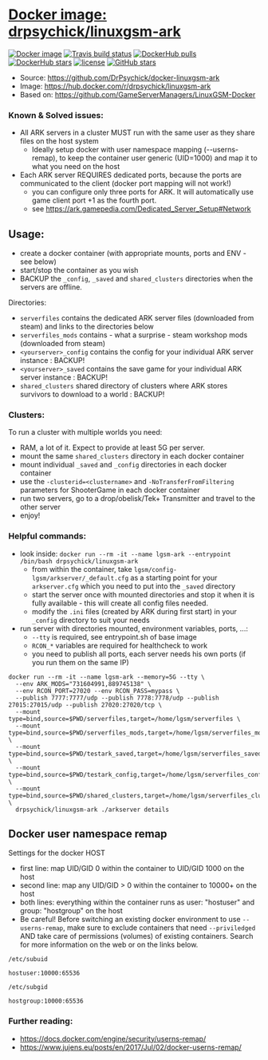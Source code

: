 # [Docker image: drpsychick/linuxgsm-ark](https://hub.docker.com/r/drpsychick/linuxgsm-ark/)

[![Docker image](https://img.shields.io/docker/image-size/drpsychick/linuxgsm-ark?sort=date)](https://hub.docker.com/r/drpsychick/linuxgsm-ark/tags)
[![Travis build status](https://travis-ci.com/DrPsychick/docker-linuxgsm-ark.svg?branch=master)](https://travis-ci.com/DrPsychick/docker-linuxgsm-ark)
[![DockerHub pulls](https://img.shields.io/docker/pulls/drpsychick/linuxgsm-ark.svg)](https://hub.docker.com/r/drpsychick/linuxgsm-ark/)
[![DockerHub stars](https://img.shields.io/docker/stars/drpsychick/linuxgsm-ark.svg)](https://hub.docker.com/r/drpsychick/linuxgsm-ark/)
[![license](https://img.shields.io/github/license/drpsychick/docker-linuxgsm-ark.svg)](https://github.com/drpsychick/docker-linuxgsm-ark/blob/master/LICENSE)
[![GitHub stars](https://img.shields.io/github/stars/drpsychick/docker-linuxgsm-ark.svg)](https://github.com/drpsychick/docker-linuxgsm-ark)

* Source: https://github.com/DrPsychick/docker-linuxgsm-ark
* Image: https://hub.docker.com/r/drpsychick/linuxgsm-ark
* Based on: https://github.com/GameServerManagers/LinuxGSM-Docker

### Known & Solved issues:
* All ARK servers in a cluster MUST run with the same user as they share files on the host system
  * Ideally setup docker with user namespace mapping (--userns-remap), to keep the container user generic (UID=1000) and map it to what you need on the host
* Each ARK server REQUIRES dedicated ports, because the ports are communicated to the client (docker port mapping will not work!)
  * you can configure only three ports for ARK. It will automatically use game client port +1 as the fourth port.
  * see https://ark.gamepedia.com/Dedicated_Server_Setup#Network


## Usage:
* create a docker container (with appropriate mounts, ports and ENV - see below)
* start/stop the container as you wish
* BACKUP the `_config`, `_saved` and `shared_clusters` directories when the servers are offline.

Directories:
* `serverfiles` contains the dedicated ARK server files (downloaded from steam) and links to the directories below
* `serverfiles_mods` contains - what a surprise - steam workshop mods (downloaded from steam)
* `<yourserver>_config` contains the config for your individual ARK server instance : BACKUP!
* `<yourserver>_saved` contains the save game for your individual ARK server instance : BACKUP!
* `shared_clusters` shared directory of clusters where ARK stores survivors to download to a world : BACKUP!

### Clusters:
To run a cluster with multiple worlds you need:
* RAM, a lot of it. Expect to provide at least 5G per server.
* mount the same `shared_clusters` directory in each docker container
* mount individual `_saved` and `_config` directories in each docker container
* use the `-clusterid=<clustername>` and `-NoTransferFromFiltering` parameters for ShooterGame in each docker container
* run two servers, go to a drop/obelisk/Tek+ Transmitter and travel to the other server
* enjoy!

### Helpful commands:
* look inside: `docker run --rm -it --name lgsm-ark --entrypoint /bin/bash drpsychick/linuxgsm-ark`
  * from within the container, take `lgsm/config-lgsm/arkserver/_default.cfg` as a starting point for your `arkserver.cfg` which you need to put into the `_saved` directory
  * start the server once with mounted directories and stop it when it is fully available - this will create all config files needed.
  * modify the `.ini` files (created by ARK during first start) in your `_config` directory to suit your needs
* run server with directories mounted, environment variables, ports, ...:
  * `--tty` is required, see entrypoint.sh of base image
  * `RCON_*` variables are required for healthcheck to work
  * you need to publish all ports, each server needs his own ports (if you run them on the same IP)
```
docker run --rm -it --name lgsm-ark --memory=5G --tty \
  --env ARK_MODS="731604991,889745138" \
  --env RCON_PORT=27020 --env RCON_PASS=mypass \
  --publish 7777:7777/udp --publish 7778:7778/udp --publish 27015:27015/udp --publish 27020:27020/tcp \
  --mount type=bind,source=$PWD/serverfiles,target=/home/lgsm/serverfiles \
  --mount type=bind,source=$PWD/serverfiles_mods,target=/home/lgsm/serverfiles_mods \
  --mount type=bind,source=$PWD/testark_saved,target=/home/lgsm/serverfiles_saved \
  --mount type=bind,source=$PWD/testark_config,target=/home/lgsm/serverfiles_config \
  --mount type=bind,source=$PWD/shared_clusters,target=/home/lgsm/serverfiles_clusters \
  drpsychick/linuxgsm-ark ./arkserver details
```

## Docker user namespace remap
Settings for the docker HOST

* first line: map UID/GID 0 within the container to UID/GID 1000 on the host
* second line: map any UID/GID > 0 within the container to 10000+ on the host
* both lines: everything within the container runs as user: "hostuser" and group: "hostgroup" on the host
* Be careful! Before switching an existing docker environment to use `--userns-remap`, make sure to exclude containers that need `--priviledged` AND take care of permissions (volumes) of existing containers. Search for more information on the web or on the links below.

`/etc/subuid`
```hostuser:1000:1
hostuser:10000:65536
```

`/etc/subgid`
```hostgroup:1000:1
hostgroup:10000:65536
```

### Further reading:
* https://docs.docker.com/engine/security/userns-remap/
* https://www.jujens.eu/posts/en/2017/Jul/02/docker-userns-remap/
